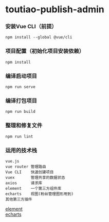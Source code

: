 # toutiao-publish-admin

### 安装Vue CLI（前提）
```
npm install --global @vue/cli
```

### 项目配置（初始化项目安装依赖）
```
npm install
```

### 编译启动项目
```
npm run serve
```

### 编译打包项目
```
npm run build
```

### 整理和修复文件
```
npm run lint
```

### 运用的技术栈
```
vue.js
vue router 管理路由
Vue CLI    快速创建项目
vuex       管理共享的数据状态
axios      请求库
element    一个第三方组件库
echarts    视图(粉丝管理图形用到)
其他第三方插件
```
[element](https://element.eleme.cn/#/zh-CN)  
[echarts](https://echarts.apache.org/examples/zh/index.html#chart-type-line)
